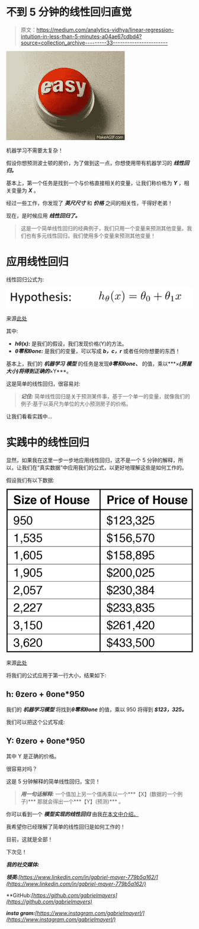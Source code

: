 # 不到 5 分钟的线性回归直觉

> 原文：<https://medium.com/analytics-vidhya/linear-regression-intuition-in-less-than-5-minutes-a04ae67cdbd4?source=collection_archive---------33----------------------->

![](img/b4764c7dec4d53660ae553defae65854.png)

机器学习不需要太复杂！

假设你想预测波士顿的房价，为了做到这一点，你想使用带有机器学习的 ***线性回归。***

基本上，第一个任务是找到一个与价格直接相关的变量，让我们称价格为 ***Y*** ，相关变量为 ***X*** 。

经过一些工作，你发现了 ***英尺尺寸*** 和 ***价格*** 之间的相关性，干得好老弟！

现在，是时候应用 ***线性回归了。***

> 这是一个简单线性回归的经典例子，我们只用一个变量来预测其他变量。我们也有多元线性回归，我们使用多个变量来预测其他变量！

# **应用线性回归**

线性回归公式为:

![](img/3a897570f420fbaae5c3bc7373c1dadd.png)

来源[此处](https://miro.medium.com/max/1400/1*00qJ-5J2OeytNMK6WCW1_g.png)

其中:

*   ***hθ(x):*** 是我们的假设，我们发现价格(Y)的方法。
*   ***θ零和θone:*** 是我们的变量，可以写成 ***b，c，r*** 或者任何你想要的东西！

基本上，我们的 ***机器学习*** ***模型*** 的任务是发现***θ零和θone、*** 的值，乘以***×***(房屋大小)将得到正确的***×Y***。

这是简单的线性回归，很容易对:

> ***记住:*** 简单线性回归是关于预测某件事，基于一个单一的变量，就像我们的例子:基于以英尺为单位的大小预测房子的价格。

让我们看看实践中…

# 实践中的线性回归

显然，如果我在这里一步一步地应用线性回归，这不是一个 5 分钟的解释，所以，让我们在“真实数据”中应用我们的公式，以更好地理解这些是如何工作的。

假设我们有以下数据:

![](img/c53cbd7657b69916c992b01defcacd60.png)

来源[此处](https://www.google.com/url?sa=i&url=https%3A%2F%2Fmoz.com%2Fblog%2Fmachine-learning-revolution&psig=AOvVaw1LuQqss2xPXFgzlvmpL80n&ust=1591103496232000&source=images&cd=vfe&ved=0CAIQjRxqFwoTCPjl88fY4OkCFQAAAAAdAAAAABAI)

将我们的公式应用于第一行大小，结果如下:

## h: θzero + θone*950

我们的 ***机器学习模型*** 将找到***θ零和θone*** 的值，乘以 950 将得到 ***$123，325。***

我们可以把这个公式写成:

## Y: θzero + θone*950

其中 Y 是正确的价格。

很容易对吗？

这是 5 分钟解释的简单线性回归，宝贝！

> ***用一句话解释:*** 一个值加上另一个值再乘以一个***【X】(数据的一个例子)*** 那就会得出一个***【Y】(预测)*** 。

你可以看到一个 ***模型实现的线性回归*** 由我[在本文中介绍。](/analytics-vidhya/linear-regression-demystified-4d285a2a1d00)

我希望你已经理解了简单的线性回归是如何工作的！

目前，这就是全部！

下次见！

***我的社交媒体:***

***领英:****[https://www.linkedin.com/in/gabriel-mayer-779b5a162/](https://www.linkedin.com/in/gabriel-mayer-779b5a162/)*

**GitHub:*[https://github.com/gabrielmayers](https://github.com/gabrielmayers)*

****insta gram:***[https://www.instagram.com/gabrielmayerl/](https://www.instagram.com/gabrielmayerl/)*
